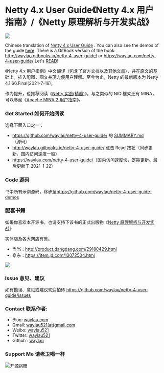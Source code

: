 # Netty 4.x User Guide《Netty 4.x 用户指南》/《Netty 原理解析与开发实战》

![](images/netty_logo.jpg)

Chinese translation of [Netty 4.x User Guide](http://netty.io/wiki/user-guide-for-4.x.html) . You can also see the demos of the guide [here](https://github.com/waylau/netty-4-user-guide-demos). There is a GitBook version of the book: <http://waylau.gitbooks.io/netty-4-user-guide/> or <https://waylau.com/netty-4-user-guide/>
Let's [READ](SUMMARY.md)!

《Netty 4.x 用户指南》中文翻译（包含了官方文档以及其他文章），并在原文的基础上，插入配图，图文并茂方便用户理解。至今为止，Netty 的最新版本为 Netty 4.1.66.Final(2021-7-16)。

作为提升，也推荐阅读《[Netty 实战(精髓)](https://github.com/waylau/essential-netty-in-action)》。与之类似的 NIO 框架还有 MINA，可以参阅《[Apache MINA 2 用户指南](https://github.com/waylau/apache-mina-2.x-user-guide)》。

### Get Started 如何开始阅读

选择下面入口之一：

- <https://github.com/waylau/netty-4-user-guide/> 的 [SUMMARY.md](SUMMARY.md)（源码）
- <http://waylau.gitbooks.io/netty-4-user-guide/> 点击 Read 按钮（同步更新，国内访问速度一般）
- <https://waylau.com/netty-4-user-guide/>（国内访问速度快，定期更新。最后更新于 2021-1-22）

### Code 源码

书中所有示例源码，移步至<https://github.com/waylau/netty-4-user-guide-demos>

### 配套书籍

如果你喜欢本开源书，也请支持下该书的正式出版物《[Netty 原理解析与开发实战](https://book.douban.com/subject/35317298/)》

实体店及各大网店有售。

- 当当：<http://product.dangdang.com/29180429.html>
- 京东：<https://item.jd.com/13072504.html>

![](images/netty.jpg)

### Issue 意见、建议

如有勘误、意见或建议欢迎拍砖 <https://github.com/waylau/netty-4-user-guide/issues>

### Contact 联系作者:

- Blog: [waylau.com](https://waylau.com)
- Gmail: [waylau521(at)gmail.com](mailto:waylau521@gmail.com)
- Weibo: [waylau521](http://weibo.com/waylau521)
- Twitter: [waylau521](https://twitter.com/waylau521)
- Github : [waylau](https://github.com/waylau)

### Support Me 请老卫喝一杯

![开源捐赠](https://waylau.com/images/showmethemoney-sm.jpg)
